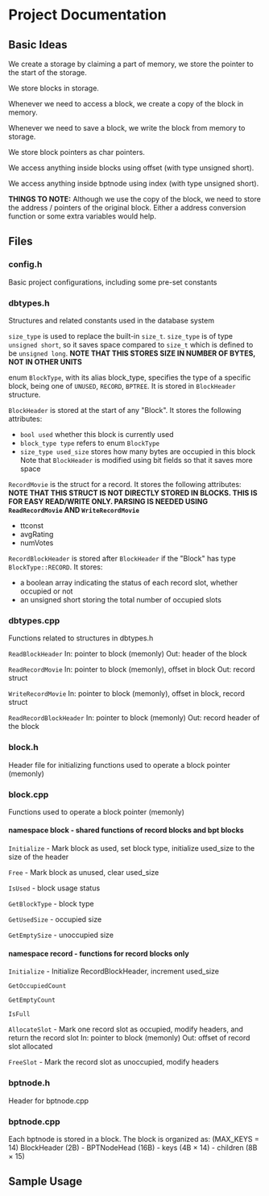 # Project Documentation

## Basic Ideas

We create a storage by claiming a part of memory, we store the pointer to the start of the storage.

We store blocks in storage.

Whenever we need to access a block, we create a copy of the block in memory.

Whenever we need to save a block, we write the block from memory to storage.

We store block pointers as char pointers.

We access anything inside blocks using offset (with type unsigned short).

We access anything inside bptnode using index (with type unsigned short).

**THINGS TO NOTE:** Although we use the copy of the block, we need to store the address / pointers of the original block. Either a address conversion function or some extra variables would help.

## Files

### config.h
Basic project configurations, including some pre-set constants

### dbtypes.h
Structures and related constants used in the database system

`size_type` is used to replace the built-in `size_t`. `size_type` is of type `unsigned short`, so it saves space compared to `size_t` which is defined to be `unsigned long`. **NOTE THAT THIS STORES SIZE IN NUMBER OF BYTES, NOT IN OTHER UNITS**

enum `BlockType`, with its alias block_type, specifies the type of a specific block, being one of `UNUSED`, `RECORD`, `BPTREE`. It is stored in `BlockHeader` structure.

`BlockHeader` is stored at the start of any "Block". It stores the following attributes:
- `bool used` whether this block is currently used
- `block_type type` refers to enum `BlockType`
- `size_type used_size` stores how many bytes are occupied in this block
Note that `BlockHeader` is modified using bit fields so that it saves more space

`RecordMovie` is the struct for a record. It stores the following attributes:
**NOTE THAT THIS STRUCT IS NOT DIRECTLY STORED IN BLOCKS. THIS IS FOR EASY READ/WRITE ONLY. PARSING IS NEEDED USING `ReadRecordMovie` AND `WriteRecordMovie`**
- ttconst
- avgRating
- numVotes

`RecordBlockHeader` is stored after `BlockHeader` if the "Block" has type `BlockType::RECORD`. It stores:
- a boolean array indicating the status of each record slot, whether occupied or not
- an unsigned short storing the total number of occupied slots

### dbtypes.cpp
Functions related to structures in dbtypes.h

`ReadBlockHeader`
In: pointer to block (memonly)
Out: header of the block

`ReadRecordMovie`
In: pointer to block (memonly), offset in block
Out: record struct

`WriteRecordMovie`
In: pointer to block (memonly), offset in block, record struct

`ReadRecordBlockHeader`
In: pointer to block (memonly)
Out: record header of the block

### block.h
Header file for initializing functions used to operate a block pointer (memonly)

### block.cpp
Functions used to operate a block pointer (memonly)

#### namespace block - shared functions of record blocks and bpt blocks

`Initialize` - Mark block as used, set block type, initialize used_size to the size of the header

`Free` - Mark block as unused, clear used_size

`IsUsed` - block usage status

`GetBlockType` - block type

`GetUsedSize` - occupied size

`GetEmptySize` - unoccupied size

#### namespace record - functions for record blocks only

`Initialize` - Initialize RecordBlockHeader, increment used_size

`GetOccupiedCount`

`GetEmptyCount`

`IsFull`

`AllocateSlot` - Mark one record slot as occupied, modify headers, and return the record slot
In: pointer to block (memonly)
Out: offset of record slot allocated

`FreeSlot` - Mark the record slot as unoccupied, modify headers

### bptnode.h
Header for bptnode.cpp

### bptnode.cpp
Each bptnode is stored in a block.
The block is organized as: (MAX_KEYS = 14)
BlockHeader (2B) - BPTNodeHead (16B) - keys (4B $\times$ 14) - children (8B $\times$ 15)

## Sample Usage
